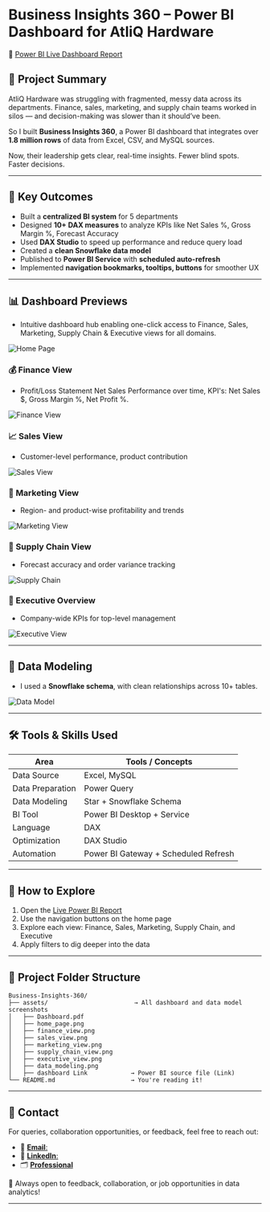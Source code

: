 # Business Insights 360 – Power BI Dashboard for AtliQ Hardware

📌 [Power BI Live Dashboard Report](https://app.powerbi.com/reportEmbed?reportId=2016b7f1-19ca-40dc-a9b8-96026acdf8b5&appId=69251476-e697-4298-adfa-f1bb9dca8dda&autoAuth=true&ctid=c6e549b3-5f45-4032-aae9-d4244dc5b2c4)

## 🧠 Project Summary

AtliQ Hardware was struggling with fragmented, messy data across its departments. Finance, sales, marketing, and supply chain teams worked in silos — and decision-making was slower than it should’ve been.

So I built **Business Insights 360**, a Power BI dashboard that integrates over **1.8 million rows** of data from Excel, CSV, and MySQL sources.

Now, their leadership gets clear, real-time insights. Fewer blind spots. Faster decisions.

---

## 💼 Key Outcomes

- Built a **centralized BI system** for 5 departments
- Designed **10+ DAX measures** to analyze KPIs like Net Sales %, Gross Margin %, Forecast Accuracy
- Used **DAX Studio** to speed up performance and reduce query load
- Created a **clean Snowflake data model**
- Published to **Power BI Service** with **scheduled auto-refresh**
- Implemented **navigation bookmarks, tooltips, buttons** for smoother UX

---

## 📊 Dashboard Previews

- Intuitive dashboard hub enabling one-click access to Finance, Sales, Marketing, Supply Chain & Executive views for all domains.

![Home Page](https://github.com/Anand-Analyst-05/BI-360/blob/main/Files/Home%20Page.png?raw=true)

### 💰 Finance View
- Profit/Loss Statement Net Sales Performance over time, KPI's: Net Sales $,  Gross Margin %, Net Profit %.


![Finance View](https://github.com/Anand-Analyst-05/BI-360/blob/main/Files/Finance%20View.png?raw=true)

### 📈 Sales View
- Customer-level performance, product contribution

![Sales View](https://github.com/Anand-Analyst-05/BI-360/blob/main/Files/Sales%20View.png?raw=true)

### 📣 Marketing View
- Region- and product-wise profitability and trends

![Marketing View](https://github.com/Anand-Analyst-05/BI-360/blob/main/Files/Marketing%20View.png?raw=true)

### 🚚 Supply Chain View
- Forecast accuracy and order variance tracking

![Supply Chain](https://github.com/Anand-Analyst-05/BI-360/blob/main/Files/Supply%20Chain%20View.png?raw=true)

### 🌟 Executive Overview
- Company-wide KPIs for top-level management

![Executive View](https://github.com/Anand-Analyst-05/BI-360/blob/main/Files/Executive%20View.png?raw=true)

---

## 📐 Data Modeling

- I used a **Snowflake schema**, with clean relationships across 10+ tables.

![Data Model](https://github.com/Anand-Analyst-05/BI-360/blob/main/Files/Data%20Modeling.png?raw=true)

---

## 🛠️ Tools & Skills Used

| Area                 | Tools / Concepts                          |
|----------------------|-------------------------------------------|
| Data Source          | Excel, MySQL                              |
| Data Preparation     | Power Query                               |
| Data Modeling        | Star + Snowflake Schema                   |
| BI Tool              | Power BI Desktop + Service                |
| Language             | DAX                                       |
| Optimization         | DAX Studio                                |
| Automation           | Power BI Gateway + Scheduled Refresh      |

---

## 🧭 How to Explore

1. Open the [Live Power BI Report](https://app.powerbi.com/reportEmbed?reportId=2016b7f1-19ca-40dc-a9b8-96026acdf8b5&appId=69251476-e697-4298-adfa-f1bb9dca8dda&autoAuth=true&ctid=c6e549b3-5f45-4032-aae9-d4244dc5b2c4)
2. Use the navigation buttons on the home page
3. Explore each view: Finance, Sales, Marketing, Supply Chain, and Executive
4. Apply filters to dig deeper into the data

---

## 📁 Project Folder Structure

```text
Business-Insights-360/
├── assets/                        → All dashboard and data model screenshots
│   ├── Dashboard.pdf
│   ├── home_page.png
│   ├── finance_view.png
│   ├── sales_view.png
│   ├── marketing_view.png
│   ├── supply_chain_view.png
│   ├── executive_view.png
│   ├── data_modeling.png
│   ├── dashboard Link            → Power BI source file (Link)
└── README.md                     → You're reading it! 
```



---

## 📣 Contact

For queries, collaboration opportunities, or feedback, feel free to reach out:

- 📧 [**Email**:](anandcinenkanolu@gmail.com)
- 💼 [**LinkedIn**:](https://www.linkedin.com/in/anand-cinenkanolu-data-analyst/)
- 🗂️ [**Professional**](https://codebasics.io/portfolio/Anand-Cinenkanolu)

💼 Always open to feedback, collaboration, or job opportunities in data analytics!

---


